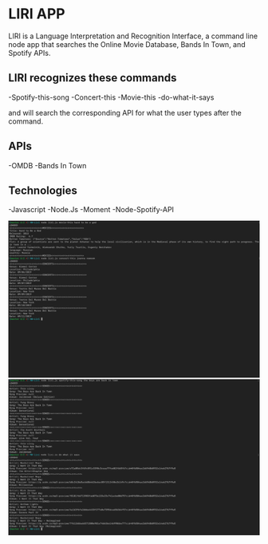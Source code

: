 

# LIRI APP

LIRI  is a Language Interpretation and Recognition Interface, a command line node app that searches the Online Movie Database, Bands In Town, and Spotify APIs.


## LIRI recognizes these commands
-Spotify-this-song
-Concert-this
-Movie-this
-do-what-it-says

and will search the corresponding API for what the user types after the command.  

## APIs 
-OMDB
-Bands In Town

## Technologies
-Javascript
-Node.Js
-Moment
-Node-Spotify-API


![liri](liri1.png)
![liri](liri3.png)